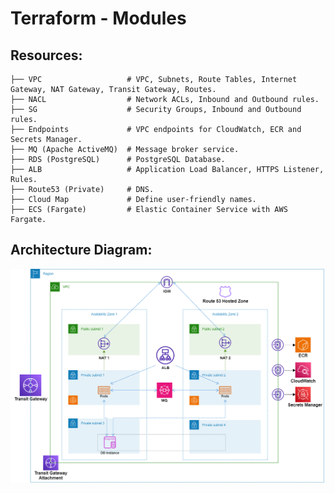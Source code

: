 # Terraform - Modules
## Resources:
```
├── VPC                   # VPC, Subnets, Route Tables, Internet Gateway, NAT Gateway, Transit Gateway, Routes.
├── NACL                  # Network ACLs, Inbound and Outbound rules.
├── SG                    # Security Groups, Inbound and Outbound rules.
├── Endpoints             # VPC endpoints for CloudWatch, ECR and Secrets Manager.
├── MQ (Apache ActiveMQ)  # Message broker service.
├── RDS (PostgreSQL)      # PostgreSQL Database.
├── ALB                   # Application Load Balancer, HTTPS Listener, Rules.
├── Route53 (Private)     # DNS.
├── Cloud Map             # Define user-friendly names.
├── ECS (Fargate)         # Elastic Container Service with AWS Fargate.
```

## Architecture Diagram:
![](https://github.com/kloudpepper/IaC/blob/main/Terraform/images/architecture_diagram_2.png)